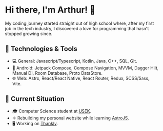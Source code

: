 # Hi there, I'm Arthur! 👋

My coding journey started straight out of high school where, after my first job in the tech industry, I discovered a love for programming that hasn't stopped growing since.

## 🔧 Technologies & Tools

- 💻 General: Javascript/Typescript, Kotlin, Java, C++, SQL, Git.
- 🤖 Android: Jetpack Compose, Compose Navigation, MVVM, Dagger Hilt, Manual DI, Room Database, Proto DataStore.
- 🌐 Web: Astro, React/React Native, React Router, Redux, SCSS/Sass, Vite.

## 🌱 Current Situation

- 🎓 Computer Science student at [USEK](https://www.usek.edu.lb/en/home).
- ⚛️ Rebuilding my personal website while learning [AstroJS](https://astro.build).
- 🖥️ Working on [Thankly](https://github.com/ArthurKasparian/thankly).
